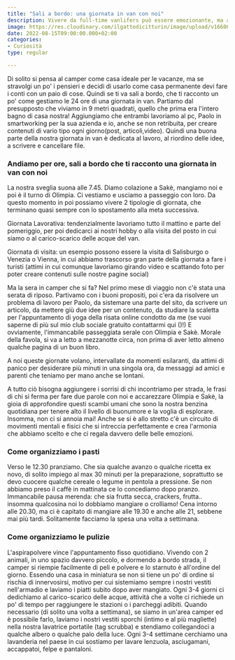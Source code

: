 ```yaml
---
title: "Sali a bordo: una giornata in van con noi"
description: Vivere da full-time vanlifers può essere emozionante, ma anche estremamente stancante. Salite a bordo con noi per scoprire come gestiamo le 24 ore!
image: https://res.cloudinary.com/ilgattodicitturin/image/upload/v1660667091/Articoli/IMG_8669_n5lujz.jpg
date: 2022-08-15T09:00:00.000+02:00
categories:
- Curiosità
type: regular

---
```

Di solito si pensa al camper come casa ideale per le vacanze, ma se stravolgi un po' i pensieri e decidi di usarlo come casa permanente devi fare i conti con un paio di cose. Quindi se ti va sali a bordo, che ti racconto un po' come gestiamo le 24 ore di una giornata in van.
Partiamo dal presupposto che viviamo in 9 metri quadrati, quello che prima era l'intero bagno di casa nostra! Aggiungiamo che entrambi lavoriamo al pc, Paolo in smartworking per la sua azienda e io, anche se non retribuita, per creare contenuti di vario tipo ogni giorno(post, articoli,video). Quindi una buona parte della nostra giornata in van è dedicata al lavoro, al riordino delle idee, a scrivere e cancellare file.


### Andiamo per ore, sali a bordo che ti racconto una giornata in van con noi 

La nostra sveglia suona alle 7.45. Diamo colazione a Sakè, mangiamo noi e poi è il turno di Olimpia. Ci vestiamo e usciamo a passeggio con loro. 
Da questo momento in poi possiamo vivere 2 tipologie di giornata, che terminano quasi sempre con lo spostamento alla meta successiva.

Giornata Lavorativa: tendenzialmente lavoriamo tutto il mattino e parte del pomeriggio, per poi dedicarci ai nostri hobby o alla visita del posto in cui siamo o al carico-scarico delle acque del van.

Giornata di visita: un esempio possono essere la visita di Salisburgo o Venezia o Vienna, in cui abbiamo trascorso gran parte della giornata a fare i turisti (attimi in cui comunque lavoriamo girando video e scattando foto per poter creare contenuti sulle nostre pagine social)

Ma la sera in camper che si fa? 
Nel primo mese di viaggio non c'è stata una serata di riposo. Partivamo con i buoni propositi, poi c'era da risolvere un problema di lavoro per Paolo, da sistemare una parte del sito, da scrivere un articolo, da mettere giù due idee per un contenuto, da studiare la scaletta per l'appuntamento di yoga della risata online condotto da me (se vuoi saperne di più sul mio club sociale gratuito contattarmi qui ()!)
E ovviamente, l'immancabile passeggiata serale con Olimpia e Sakè.
Morale della favola, si va a letto a mezzanotte circa, non prima di aver letto almeno qualche pagina di un buon libro. 

A noi queste giornate volano, intervallate da momenti esilaranti, da attimi di panico per desiderare più minuti in una singola ora, da messaggi ad amici e parenti che teniamo per mano anche se lontani. 


A tutto ciò bisogna aggiungere i sorrisi di chi incontriamo per strada, le frasi di chi si ferma per fare due parole con noi e accarezzare Olimpia e Sakè, la gioia di approfondire questi scambi umani che sono la nostra benzina quotidiana per tenere alto il livello di buonumore e la voglia di esplorare. 
Insomma, non ci si annoia mai! Anche se si è allo stretto c'è un circuito di movimenti mentali e fisici che si intreccia perfettamente e crea l'armonia che abbiamo scelto e che ci regala davvero delle belle emozioni.

### Come organizziamo i pasti
Verso le 12.30 pranziamo. Che sia qualche avanzo o qualche ricetta ex novo, di solito impiego al max 30 minuti per la preparazione, soprattutto se devo cuocere qualche cereale o legume in pentola a pressione. Se non abbiamo preso il caffè in mattinata ce lo concediamo dopo pranzo. 
Immancabile pausa merenda: che sia frutta secca, crackers, frutta.. insomma qualcosina noi lo dobbiamo mangiare o crolliamo! 
Cena intorno alle 20.30, ma ci è capitato di mangiare alle 19.30 e anche alle 21, sebbene mai più tardi.
Solitamente facciamo la spesa una volta a settimana.

### Come organizziamo le pulizie
L'aspirapolvere vince l'appuntamento fisso quotidiano. Vivendo con 2 animali, in uno spazio davvero piccolo, e dormendo a bordo strada, il camper si riempie facilmente di peli e polvere e lo starnuto è all'ordine del giorno. 
Essendo una casa in miniatura se non si tiene un po' di ordine si rischia di innervosirsi, motivo per cui sistemiamo sempre i nostri vestiti nell'armadio e laviamo i piatti subito dopo aver mangiato. 
Ogni 3-4 giorni ci dedichiamo al carico-scarico delle acque, attività che a volte ci richiede un po' di tempo per raggiungere le stazioni o i parcheggi adibiti. 
Quando necessario (di solito una volta a settimana), se siamo in un'area camper ed è possibile farlo, laviamo i nostri vestiti sporchi (intimo e al più magliette) nella nostra lavatrice portatile (tag scrubba) e stendiamo collegandoci a qualche albero o qualche palo della luce. 
Ogni 3-4 settimane cerchiamo una lavanderia nel paese in cui sostiamo per lavare lenzuola, asciugamani, accappatoi, felpe e pantaloni.